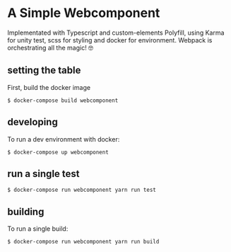 # A Simple Webcomponent

Implementated with Typescript and custom-elements Polyfill, using Karma for unity test, scss for styling and docker for environment. 
Webpack is orchestrating all the magic! 🤓

## setting the table

First, build the docker image

```
$ docker-compose build webcomponent
```

## developing

To run a dev environment with docker: 

```
$ docker-compose up webcomponent
```

## run a single test 

```
$ docker-compose run webcomponent yarn run test
```

## building

To run a single build: 

```
$ docker-compose run webcomponent yarn run build
```


